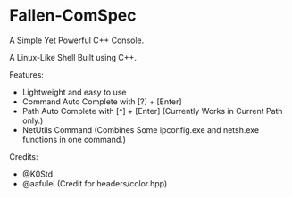 # Fallen-ComSpec
A Simple Yet Powerful C++ Console.

A Linux-Like Shell Built using C++.

Features:
+ Lightweight and easy to use
+ Command Auto Complete with [?] + [Enter]
+ Path Auto Complete with [^] + [Enter] (Currently Works in Current Path only.)
+ NetUtils Command (Combines Some ipconfig.exe and netsh.exe functions in one command.)

Credits:
+ @K0Std
+ @aafulei (Credit for headers/color.hpp)

